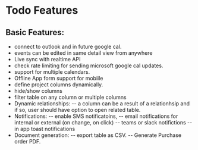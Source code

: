 # Todo Features

## Basic Features:

- connect to outlook and in future google cal.
- events can be edited in same detail view from anywhere
- Live sync with realtime API
- check rate limiting for sending microsoft google cal updates.
- support for multiple calendars.
- Offline App form support for mobiile
- define project columns dynamically.
- hide/show columns
- filter table on any column or multiple columns
- Dynamic relationships: -- a column can be a result of a relationhsip and if so, user should have option to open related table.
- Notifications:
  -- enable SMS notificatoins,
  -- email notifications for internal or external (on change, on click)
  -- teams or slack notifictions
  -- in app toast notifications
- Document generation:
  -- export table as CSV.
  -- Generate Purchase order PDF.
